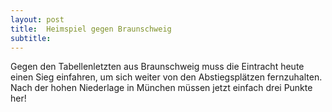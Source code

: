 ```yaml
---
layout: post
title:  Heimspiel gegen Braunschweig
subtitle:  
---
```


Gegen den Tabellenletzten aus Braunschweig muss die Eintracht heute einen Sieg einfahren, um sich weiter von den Abstiegsplätzen fernzuhalten. Nach der hohen Niederlage in München müssen jetzt einfach drei Punkte her!


